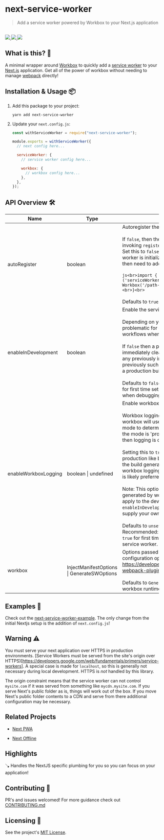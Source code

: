 # next-service-worker

<blockquote>Add a service worker powered by Workbox to your Next.js application</blockquote>

<br />

<a href="https://www.npmjs.com/package/next-service-worker">
  <img src="https://img.shields.io/npm/v/next-service-worker.svg">
</a>
<a href="https://github.com/tatethurston/next-service-worker/blob/master/LICENSE">
  <img src="https://img.shields.io/npm/l/next-service-worker.svg">
</a>
<a href="https://www.npmjs.com/package/next-service-worker">
  <img src="https://img.shields.io/npm/dy/next-service-worker.svg">
</a>

## What is this? 🧐

A minimal wrapper around [Workbox](https://developers.google.com/web/tools/workbox) to quickly add a [service worker](https://developer.mozilla.org/en-US/docs/Web/API/Service_Worker_API) to your [Next.js](https://nextjs.org/) application. Get all of the power of workbox without needing to manage [webpack](https://webpack.js.org/) directly!

## Installation & Usage 📦

1. Add this package to your project:

   `yarn add next-service-worker`

2. Update your `next.config.js`:

   ```js
   const withServiceWorker = require("next-service-worker");

   module.exports = withServiceWorker({
     // next config here...

     serviceWorker: {
       // service worker config here...

       workbox: {
         // workbox config here...
       },
     },
   });
   ```

## API Overview 🛠

| Name                 | Type                                       | Description                                                                                                                                                                                                                                                                                                                                                                                                                                                                                                                                                                                                                                                                                                                                                                                                                                                                                                                                                                                                                                              |
| -------------------- | ------------------------------------------ | -------------------------------------------------------------------------------------------------------------------------------------------------------------------------------------------------------------------------------------------------------------------------------------------------------------------------------------------------------------------------------------------------------------------------------------------------------------------------------------------------------------------------------------------------------------------------------------------------------------------------------------------------------------------------------------------------------------------------------------------------------------------------------------------------------------------------------------------------------------------------------------------------------------------------------------------------------------------------------------------------------------------------------------------------------- |
| autoRegister         | boolean                                    | Autoregister the service worker.<br><br>If `false`, then the application must initialize the service worker by invoking `register`.<br>Set this to `false` if you'd like to take control over when you service worker is initialized. You'll<br>then need to add something like this to your application:<br><br>`js<br>import { Workbox } from 'workbox-window';<br><br>if ('serviceWorker' in navigator) {<br> const wb = new Workbox('/path-to-your-service-worker.js');<br> wb.register();<br>}<br>`<br><br>Defaults to `true`. Recommended: `true`.                                                                                                                                                                                                                                                                                                                                                                                                                                                                                                 |
| enableInDevelopment  | boolean                                    | Enable the service worker in local development.<br><br>Depending on your service worker configuration, this can be problematic for developer<br>workflows where you end up serving outdated cached files.<br><br>If `false` then a placeholder service worker will be generated, which will immediately clear<br>any previously installed service workers that may have been installed previously such as testing<br>a production build locally.<br><br>Defaults to `false`. Recommended: `false` for general development, `true` for first time setup and<br>when debugging your application's service worker.                                                                                                                                                                                                                                                                                                                                                                                                                                          |
| enableWorkboxLogging | boolean \| undefined                       | Enable workbox logging.<br><br>Workbox logging is both very helpful and very chatty. By default, workbox will use the webpack<br>mode to determine whether or not to enable workbox logging. When the mode is 'production',<br>then logging is disabled. Otherwise, logging is enabled.<br><br>Setting this to `true` enables workbox logging in a production or production like build (such as<br>the build generated by `next build`). Setting this to `false` will disable workbox logging, which<br>is likely preferred when not debugging your servicer worker.<br><br>Note: This option is only relevant when using the service worker generated by workbox. It does not<br>apply to the development service worker generated when `enableInDevelopment` is `false`, or if you<br>supply your own service worker via workbox's `swSrc` field.<br><br>Defaults to `unset`, falling back on the workbox behavior. Recommended: `false` for general development,<br>`true` for first time setup and when debugging your application's service worker. |
| workbox              | InjectManifestOptions \| GenerateSWOptions | Options passed through to `worbox-webpack-plugin`. See all available configuration options here:<br>https://developers.google.com/web/tools/workbox/modules/workbox-webpack-plugin<br><br>Defaults to `GenerateSW` which will generate a service worker with the workbox runtime included.                                                                                                                                                                                                                                                                                                                                                                                                                                                                                                                                                                                                                                                                                                                                                               |

## Examples 🚀

Check out the [next-service-worker-example](https://github.com/tatethurston/next-service-worker/blob/master/examples/next-service-worker-example/). The only change from the initial Nextjs setup is the addition of `next.config.js`!

## Warning ⚠️

You must serve your next application over HTTPS in production environments. [Service Workers must be served from the site's origin over HTTPS)[https://developers.google.com/web/fundamentals/primers/service-workers]. A special case is made for `localhost`, so this is generally not necessary during local development. HTTPS is _not_ handled by this library.

The origin constraint means that the service worker can not control `mysite.com` if it was served from something like `mycdn.mysite.com`. If you serve Next's public folder as is, things will work out of the box. If you move Next's public folder contents to a CDN and serve from there additional configuration may be necessary.

## Related Projects

- [Next PWA](https://www.npmjs.com/package/next-pwa)

- [Next Offline](https://github.com/hanford/next-offline)

## Highlights

🪠 Handles the NextJS specific plumbing for you so you can focus on your application!

## Contributing 👫

PR's and issues welcomed! For more guidance check out [CONTRIBUTING.md](https://github.com/tatethurston/next-service-worker/blob/master/CONTRIBUTING.md)

## Licensing 📃

See the project's [MIT License](https://github.com/tatethurston/next-service-worker/blob/master/LICENSE).
